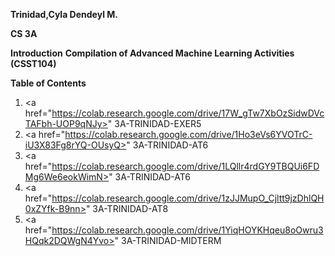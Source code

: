 **Trinidad,Cyla Dendeyl M.**

**CS 3A**

**Introduction**
**Compilation of Advanced Machine Learning Activities (CSST104)**

**Table of Contents**
1. <a href="https://colab.research.google.com/drive/17W_gTw7XbOzSidwDVcTAFbh-UOP9qNJy>" 3A-TRINIDAD-EXER5<a/>
2. <a href="https://colab.research.google.com/drive/1Ho3eVs6YVOTrC-iU3X83Fg8rYQ-OUsyQ>" 3A-TRINIDAD-AT6<a/>
3. <a href="https://colab.research.google.com/drive/1LQllr4rdGY9TBQUi6FDMg6We6eokWimN>" 3A-TRINIDAD-AT6<a/>
4. <a href="https://colab.research.google.com/drive/1zJJMupO_Cjltt9jzDhlQH0xZYfk-B9nn>" 3A-TRINIDAD-AT8<a/>
5. <a href="https://colab.research.google.com/drive/1YiqHOYKHqeu8oOwru3HQqk2DQWgN4Yvo>" 3A-TRINIDAD-MIDTERM<a/>
   
